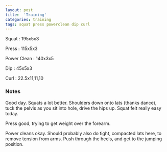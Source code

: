 ```yaml
---
layout: post
title:  'Training'
categories: training
tags: squat press powerclean dip curl
---
```


Squat       :   195x5x3

Press       :   115x5x3

Power Clean :   140x3x5

Dip         :   45x5x3

Curl        :   22.5x11,11,10

### Notes

Good day. Squats a lot better. Shoulders down onto lats (thanks dance), tuck the pelvis
as you sit into hole, drive the hips up. Squat felt really easy today.

Press good, trying to get weight over the forearm.

Power cleans okay. Should probably also do tight, compacted lats here, to remove tension
from arms. Push through the heels, and get to the jumping position.

